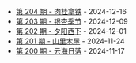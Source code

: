 * [第 204 期 - 肉桂拿铁](https://weekly.tw93.fun/posts/204-肉桂拿铁) - 2024-12-16
* [第 203 期 - 银杏季节](https://weekly.tw93.fun/posts/203-银杏季节) - 2024-12-09
* [第 202 期 - 夕阳西下](https://weekly.tw93.fun/posts/202-夕阳西下) - 2024-12-01
* [第 201 期 - 山里木屋](https://weekly.tw93.fun/posts/201-山里木屋) - 2024-11-24
* [第 200 期 - 云海日落](https://weekly.tw93.fun/posts/200-云海日落) - 2024-11-17
